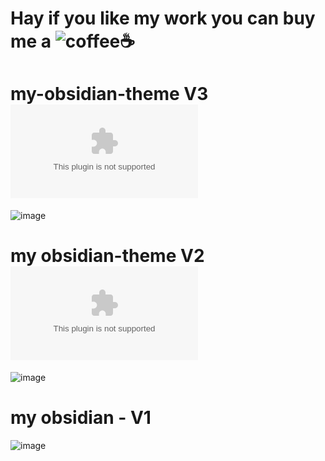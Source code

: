 # Hay if you like my work you can buy me a ![coffee](https://www.buymeacoffee.com/pushon)☕

# my-obsidian-theme V3 ![Download📥](https://github.com/mhimranhossain/my-obsidian-theme/raw/main/obsidian-theme%20V3.zip)
![image](https://user-images.githubusercontent.com/50992812/155570065-cc54f412-f0e5-4543-957a-edcfa04e5b56.png)

# my obsidian-theme V2 ![Download📥](https://github.com/mhimranhossain/my-obsidian-theme/raw/main/.obsidian.zip)
![image](https://user-images.githubusercontent.com/50992812/155573991-9265bea8-e177-4ee3-8bdb-50aebf66c6a9.jpg)

# my obsidian - V1
![image](https://user-images.githubusercontent.com/50992812/155574667-acf3c816-b3a1-4beb-9420-d3f6b8b478d2.jpg)


